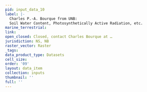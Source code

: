 ```yaml
---
pid: input_data_10
label: |-
  Charles P.-A. Bourque from UNB:
  Soil Water Content, Photosynthetically Active Radiation, etc.
marine_terrestrial: 
link: 
open_closed: Closed, contact Charles Bourque at …
jurisdiction: NS, NB
raster_vector: Raster
_tags: 
data_product_type: Datasets
cell_size: 
order: '09'
layout: data_item
collection: inputs
thumbnail: ''
full: ''
---
```

